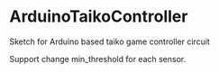 # ArduinoTaikoController
Sketch for Arduino based taiko game controller circuit

Support change min_threshold for each sensor.
